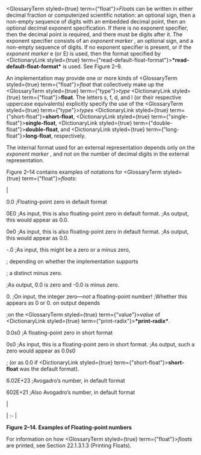  



<GlossaryTerm styled={true} term={"float"}><i>Floats</i></GlossaryTerm> can be written in either decimal fraction or computerized scientific notation: an optional sign, then a non-empty sequence of digits with an embedded decimal point, then an optional decimal exponent specification. If there is no exponent specifier, then the decimal point is required, and there must be digits after it. The exponent specifier consists of an *exponent marker* , an optional sign, and a non-empty sequence of digits. If no exponent specifier is present, or if the *exponent marker* e (or E) is used, then the format specified by <DictionaryLink styled={true} term={"read-default-float-format"}><b>\*read-default-float-format\*</b></DictionaryLink> is used. See Figure 2–9. 



An implementation may provide one or more kinds of <GlossaryTerm styled={true} term={"float"}><i>float</i></GlossaryTerm> that collectively make up the <GlossaryTerm styled={true} term={"type"}><i>type</i></GlossaryTerm> <DictionaryLink styled={true} term={"float"}><b>float</b></DictionaryLink>. The letters s, f, d, and l (or their respective uppercase equivalents) explicitly specify the use of the <GlossaryTerm styled={true} term={"type"}><i>types</i></GlossaryTerm> <DictionaryLink styled={true} term={"short-float"}><b>short-float</b></DictionaryLink>, <DictionaryLink styled={true} term={"single-float"}><b>single-float</b></DictionaryLink>, <DictionaryLink styled={true} term={"double-float"}><b>double-float</b></DictionaryLink>, and <DictionaryLink styled={true} term={"long-float"}><b>long-float</b></DictionaryLink>, respectively. 



The internal format used for an external representation depends only on the *exponent marker* , and not on the number of decimal digits in the external representation. 



Figure 2–14 contains examples of notations for <GlossaryTerm styled={true} term={"float"}><i>floats</i></GlossaryTerm>:  







|<p>0\.0 ;Floating-point zero in default format </p><p>0E0 ;As input, this is also floating-point zero in default format. ;As output, this would appear as 0.0. </p><p>0e0 ;As input, this is also floating-point zero in default format. ;As output, this would appear as 0.0. </p><p>-.0 ;As input, this might be a zero or a minus zero, </p><p>; depending on whether the implementation supports </p><p>; a distinct minus zero. </p><p>;As output, 0.0 is zero and -0.0 is minus zero. </p><p>0\. ;On input, the integer zero—*not* a floating-point number! ;Whether this appears as 0 or 0. on output depends </p><p>;on the <GlossaryTerm styled={true} term={"value"}><i>value</i></GlossaryTerm> of <DictionaryLink styled={true} term={"print-radix"}><b>\*print-radix\*</b></DictionaryLink>. </p><p>0\.0s0 ;A floating-point zero in short format </p><p>0s0 ;As input, this is a floating-point zero in short format. ;As output, such a zero would appear as 0.0s0 </p><p>; (or as 0.0 if <DictionaryLink styled={true} term={"short-float"}><b>short-float</b></DictionaryLink> was the default format). </p><p>6\.02E+23 ;Avogadro’s number, in default format </p><p>602E+21 ;Also Avogadro’s number, in default format</p>|

| :- |





**Figure 2–14. Examples of Floating-point numbers** 



For information on how <GlossaryTerm styled={true} term={"float"}><i>floats</i></GlossaryTerm> are printed, see Section 22.1.3.1.3 (Printing Floats). 



